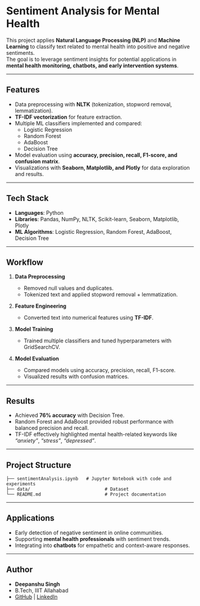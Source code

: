 # Sentiment Analysis for Mental Health

This project applies **Natural Language Processing (NLP)** and **Machine Learning** to classify text related to mental health into positive and negative sentiments.  
The goal is to leverage sentiment insights for potential applications in **mental health monitoring, chatbots, and early intervention systems**.

---

## Features
- Data preprocessing with **NLTK** (tokenization, stopword removal, lemmatization).
- **TF-IDF vectorization** for feature extraction.
- Multiple ML classifiers implemented and compared:
  - Logistic Regression
  - Random Forest
  - AdaBoost
  - Decision Tree
- Model evaluation using **accuracy, precision, recall, F1-score, and confusion matrix**.
- Visualizations with **Seaborn, Matplotlib, and Plotly** for data exploration and results.

---

## Tech Stack
- **Languages**: Python
- **Libraries**: Pandas, NumPy, NLTK, Scikit-learn, Seaborn, Matplotlib, Plotly
- **ML Algorithms**: Logistic Regression, Random Forest, AdaBoost, Decision Tree

---

## Workflow
1. **Data Preprocessing**
   - Removed null values and duplicates.
   - Tokenized text and applied stopword removal + lemmatization.

2. **Feature Engineering**
   - Converted text into numerical features using **TF-IDF**.

3. **Model Training**
   - Trained multiple classifiers and tuned hyperparameters with GridSearchCV.

4. **Model Evaluation**
   - Compared models using accuracy, precision, recall, F1-score.
   - Visualized results with confusion matrices.

---

## Results
- Achieved **76% accuracy** with Decision Tree.
- Random Forest and AdaBoost provided robust performance with balanced precision and recall.
- TF-IDF effectively highlighted mental health-related keywords like *“anxiety”*, *“stress”*, *“depressed”*.

---

## Project Structure
```
├── sentimentAnalysis.ipynb   # Jupyter Notebook with code and experiments
├── data/                            # Dataset
└── README.md                        # Project documentation
```

---

## Applications
- Early detection of negative sentiment in online communities.
- Supporting **mental health professionals** with sentiment trends.
- Integrating into **chatbots** for empathetic and context-aware responses.

---

## Author
- **Deepanshu Singh**  
- B.Tech, IIIT Allahabad  
- [GitHub](https://github.com/singh-deep-anshu) | [LinkedIn](https://www.linkedin.com/in/deep-anshu/)
